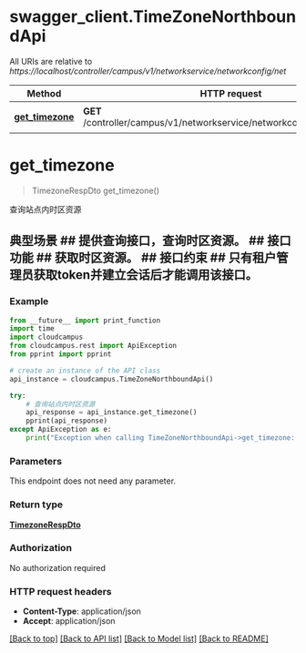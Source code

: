 # swagger_client.TimeZoneNorthboundApi

All URIs are relative to *https://localhost/controller/campus/v1/networkservice/networkconfig/net*

Method | HTTP request | Description
------------- | ------------- | -------------
[**get_timezone**](TimeZoneNorthboundApi.md#get_timezone) | **GET** /controller/campus/v1/networkservice/networkconfig/net/timezones | 查询站点内时区资源


# **get_timezone**
> TimezoneRespDto get_timezone()

查询站点内时区资源

## 典型场景 ##    提供查询接口，查询时区资源。 ## 接口功能 ##    获取时区资源。 ## 接口约束 ##    只有租户管理员获取token并建立会话后才能调用该接口。 

### Example 
```python
from __future__ import print_function
import time
import cloudcampus
from cloudcampus.rest import ApiException
from pprint import pprint

# create an instance of the API class
api_instance = cloudcampus.TimeZoneNorthboundApi()

try: 
    # 查询站点内时区资源
    api_response = api_instance.get_timezone()
    pprint(api_response)
except ApiException as e:
    print("Exception when calling TimeZoneNorthboundApi->get_timezone: %s\n" % e)
```

### Parameters
This endpoint does not need any parameter.

### Return type

[**TimezoneRespDto**](TimezoneRespDto.md)

### Authorization

No authorization required

### HTTP request headers

 - **Content-Type**: application/json
 - **Accept**: application/json

[[Back to top]](#) [[Back to API list]](../README.md#documentation-for-api-endpoints) [[Back to Model list]](../README.md#documentation-for-models) [[Back to README]](../README.md)

